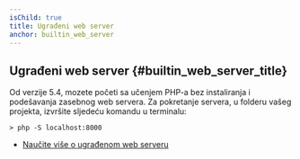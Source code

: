 ```yaml
---
isChild: true
title: Ugrađeni web server
anchor: builtin_web_server
---
```


## Ugrađeni web server {#builtin_web_server_title}

Od verzije 5.4, mozete početi sa učenjem PHP-a bez instaliranja i podešavanja zasebnog web servera.
Za pokretanje servera, u folderu vašeg projekta, izvršite sljedeću komandu u terminalu:

    > php -S localhost:8000

* [Naučite više o ugrađenom web serveru][cli-server]


[cli-server]: http://php.net/features.commandline.webserver
